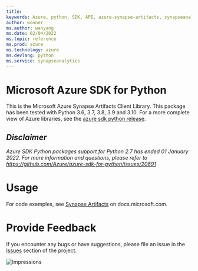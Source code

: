 ```yaml
---
title: 
keywords: Azure, python, SDK, API, azure-synapse-artifacts, synapseanalytics
author: wonner
ms.author: wanyang
ms.date: 02/04/2022
ms.topic: reference
ms.prod: azure
ms.technology: azure
ms.devlang: python
ms.service: synapseanalytics
---
```

# Microsoft Azure SDK for Python

This is the Microsoft Azure Synapse Artifacts Client Library.
This package has been tested with Python 3.6, 3.7, 3.8, 3.9 and 3.10.
For a more complete view of Azure libraries, see the [azure sdk python release](https://aka.ms/azsdk/python/all).

## _Disclaimer_

_Azure SDK Python packages support for Python 2.7 has ended 01 January 2022. For more information and questions, please refer to https://github.com/Azure/azure-sdk-for-python/issues/20691_

# Usage

For code examples, see [Synapse Artifacts](https://docs.microsoft.com/python/api/overview/azure/) on docs.microsoft.com.

# Provide Feedback

If you encounter any bugs or have suggestions, please file an issue in the
[Issues](https://github.com/Azure/azure-sdk-for-python/issues)
section of the project.

![Impressions](https://azure-sdk-impressions.azurewebsites.net/api/impressions/azure-sdk-for-python%2Fazure-synapse-artifacts%2FREADME.png)

